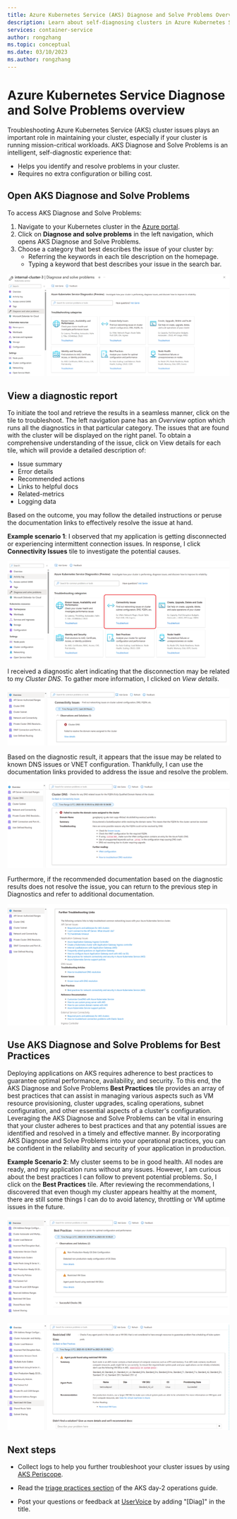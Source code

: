```yaml
---
title: Azure Kubernetes Service (AKS) Diagnose and Solve Problems Overview
description: Learn about self-diagnosing clusters in Azure Kubernetes Service.
services: container-service
author: rongzhang
ms.topic: conceptual
ms.date: 03/10/2023
ms.author: rongzhang
---
```


# Azure Kubernetes Service Diagnose and Solve Problems overview

Troubleshooting Azure Kubernetes Service (AKS) cluster issues plays an important role in maintaining your cluster, especially if your cluster is running mission-critical workloads. AKS Diagnose and Solve Problems is an intelligent, self-diagnostic experience that:
* Helps you identify and resolve problems in your cluster. 
* Requires no extra configuration or billing cost.
 
## Open AKS Diagnose and Solve Problems

To access AKS Diagnose and Solve Problems:

1. Navigate to your Kubernetes cluster in the [Azure portal](https://portal.azure.com).
2. Click on **Diagnose and solve problems** in the left navigation, which opens AKS Diagnose and Solve Problems.
3. Choose a category that best describes the issue of your cluster by:
    * Referring the keywords in each tile description on the homepage.
    * Typing a keyword that best describes your issue in the search bar.

![screenshot of AKS Diagnose and Solve Problems Homepage.](./media/concepts-diagnostics/aks-diagnostics-homepage.PNG)


## View a diagnostic report

To initiate the tool and retrieve the results in a seamless manner, click on the tile to troubleshoot. The left navigation pane has an _Overview_ option which runs all the diagnostics in that particular category. The issues that are found with the cluster will be displayed on the right panel. To obtain a comprehensive understanding of the issue, click on View details for each tile, which will provide a detailed description of:

* Issue summary
* Error details
* Recommended actions
* Links to helpful docs
* Related-metrics
* Logging data

Based on the outcome, you may follow the detailed instructions or peruse the documentation links to effectively resolve the issue at hand. 

**Example scenario 1**: I observed that my application is getting disconnected or experiencing intermittent connection issues. In response, I click **Connectivity Issues** tile to investigate the potential causes. 

![screenshot of AKS Diagnose and solve problems Results - Networking Tile.](./media/concepts-diagnostics/aks-diagnostics-tile.png)

I received a diagnostic alert indicating that the disconnection may be related to my *Cluster DNS*. To gather more information, I clicked on *View details*. 

![Screenshot of AKS Diagnose and solve problems - Networking.](./media/concepts-diagnostics/aks-diagnostics-results.png)

Based on the diagnostic result, it appears that the issue may be related to known DNS issues or VNET configuration. Thankfully, I can use the documentation links provided to address the issue and resolve the problem.

![Screenshot of AKS Diagnose and Solve Problems Results - Networking - Cluster DNS.](./media/concepts-diagnostics/aks-diagnostics-network.png)

Furthermore, if the recommended documentation based on the diagnostic results does not resolve the issue, you can return to the previous step in Diagnostics and refer to additional documentation.

![Screenshot of AKS Diagnose and solve problem result - Additional - Docs.](./media/concepts-diagnostics/aks-diagnostics-doc.png)

## Use AKS Diagnose and Solve Problems for Best Practices

Deploying applications on AKS requires adherence to best practices to guarantee optimal performance, availability, and security. To this end, the AKS Diagnose and Solve Problems **Best Practices** tile provides an array of best practices that can assist in managing various aspects such as VM resource provisioning, cluster upgrades, scaling operations, subnet configuration, and other essential aspects of a cluster's configuration. Leveraging the AKS Diagnose and Solve Problems can be vital in ensuring that your cluster adheres to best practices and that any potential issues are identified and resolved in a timely and effective manner. By incorporating AKS Diagnose and Solve Problems into your operational practices, you can be confident in the reliability and security of your application in production.

**Example Scenario 2**: My cluster seems to be in good health. All nodes are ready, and my application runs without any issues. However, I am curious about the best practices I can follow to prevent potential problems. So, I click on the **Best Practices** tile. After reviewing the recommendations, I discovered that even though my cluster appears healthy at the moment, there are still some things I can do to avoid latency, throttling or VM uptime issues in the future. 

![Screenshot of AKS Diagnose and solve problem - Best - Practice.](./media/concepts-diagnostics/aks-diagnostics-best.png)

![Screenshot of AKS Diagnose and solve problem - Best - result.](./media/concepts-diagnostics/aks-diagnostics-practice.png)

## Next steps

* Collect logs to help you further troubleshoot your cluster issues by using [AKS Periscope](https://aka.ms/aksperiscope).

* Read the [triage practices section](/azure/architecture/operator-guides/aks/aks-triage-practices) of the AKS day-2 operations guide.

* Post your questions or feedback at [UserVoice](https://feedback.azure.com/d365community/forum/aabe212a-f724-ec11-b6e6-000d3a4f0da0) by adding "[Diag]" in the title.
